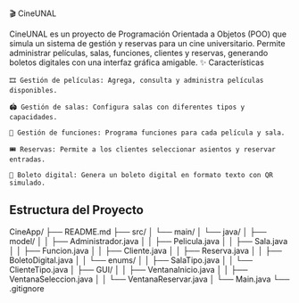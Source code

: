🎬 CineUNAL

CineUNAL es un proyecto de Programación Orientada a Objetos (POO) que simula un sistema de gestión y reservas para un cine universitario. Permite administrar películas, salas, funciones, clientes y reservas, generando boletos digitales con una interfaz gráfica amigable.
✨ Características

    🎞️ Gestión de películas: Agrega, consulta y administra películas disponibles.

    🏟️ Gestión de salas: Configura salas con diferentes tipos y capacidades.

    📅 Gestión de funciones: Programa funciones para cada película y sala.

    🎟️ Reservas: Permite a los clientes seleccionar asientos y reservar entradas.

    📄 Boleto digital: Genera un boleto digital en formato texto con QR simulado.

## Estructura del Proyecto
CineApp/
├── README.md
├── src/
│   └── main/
│       └── java/
│           ├── model/
│           │   ├── Administrador.java
│           │   ├── Pelicula.java
│           │   ├── Sala.java
│           │   ├── Funcion.java
│           │   ├── Cliente.java
│           │   ├── Reserva.java
│           │   ├── BoletoDigital.java
│           │   └── enums/
│           │       ├── SalaTipo.java
│           │       └── ClienteTipo.java
│           ├── GUI/
│           │   ├── VentanaInicio.java
│           │   ├── VentanaSeleccion.java
│           │   └── VentanaReservar.java
│           └── Main.java
└── .gitignore

